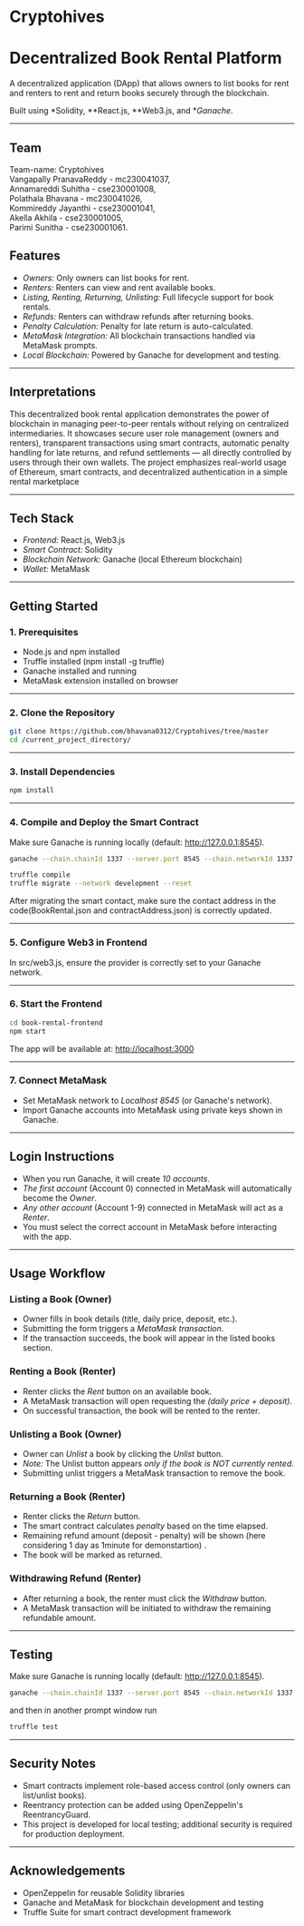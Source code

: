 # Cryptohives

#  Decentralized Book Rental Platform

A decentralized application (DApp) that allows owners to list books for rent and renters to rent and return books securely through the blockchain.

Built using *Solidity, **React.js, **Web3.js, and **Ganache*.

---

## Team
Team-name: Cryptohives<br>
Vangapally PranavaReddy - mc230041037,<br>
Annamareddi Suhitha - cse230001008,<br>
Polathala Bhavana - mc230041026,<br>
Kommireddy Jayanthi - cse230001041,<br>
Akella Akhila - cse230001005,<br>
Parimi Sunitha - cse230001061.


##  Features

- *Owners:* Only owners can list books for rent.
- *Renters:* Renters can view and rent available books.
- *Listing, Renting, Returning, Unlisting:* Full lifecycle support for book rentals.
- *Refunds:* Renters can withdraw refunds after returning books.
- *Penalty Calculation:* Penalty for late return is auto-calculated.
- *MetaMask Integration:* All blockchain transactions handled via MetaMask prompts.
- *Local Blockchain:* Powered by Ganache for development and testing.

---
## Interpretations
This decentralized book rental application demonstrates the power of blockchain in managing peer-to-peer rentals without relying on centralized intermediaries.
It showcases secure user role management (owners and renters), transparent transactions using smart contracts, automatic penalty handling for late returns, and refund settlements — all directly controlled by users through their own wallets.
The project emphasizes real-world usage of Ethereum, smart contracts, and decentralized authentication in a simple rental marketplace

---
##  Tech Stack

- *Frontend:* React.js, Web3.js
- *Smart Contract:* Solidity
- *Blockchain Network:* Ganache (local Ethereum blockchain)
- *Wallet:* MetaMask

---
##  Getting Started

### 1. Prerequisites

- Node.js and npm installed
- Truffle installed (npm install -g truffle)
- Ganache installed and running
- MetaMask extension installed on browser

---

### 2. Clone the Repository

```bash
git clone https://github.com/bhavana0312/Cryptohives/tree/master
cd /current_project_directory/
```


---

### 3. Install Dependencies

```bash
npm install
```


---

### 4. Compile and Deploy the Smart Contract

Make sure Ganache is running locally (default: http://127.0.0.1:8545).
```bash
ganache --chain.chainId 1337 --server.port 8545 --chain.networkId 1337
```


```bash
truffle compile
truffle migrate --network development --reset
```
After migrating the smart contact, make sure the contact address in the code(BookRental.json and contractAddress.json) is correctly updated.

---

### 5. Configure Web3 in Frontend

In src/web3.js, ensure the provider is correctly set to your Ganache network.

---

### 6. Start the Frontend

```bash
cd book-rental-frontend
npm start
```

The app will be available at: [http://localhost:3000](http://localhost:3000)

---

### 7. Connect MetaMask

- Set MetaMask network to *Localhost 8545* (or Ganache's network).
- Import Ganache accounts into MetaMask using private keys shown in Ganache.

---

##  Login Instructions

- When you run Ganache, it will create *10 accounts*.
- *The first account* (Account 0) connected in MetaMask will automatically become the *Owner*.
- *Any other account* (Account 1-9) connected in MetaMask will act as a *Renter*.
- You must select the correct account in MetaMask before interacting with the app.

---

##  Usage Workflow

###  Listing a Book (Owner)

- Owner fills in book details (title, daily price, deposit, etc.).
- Submitting the form triggers a *MetaMask transaction*.
- If the transaction succeeds, the book will appear in the listed books section.

###  Renting a Book (Renter)

- Renter clicks the *Rent* button on an available book.
- A MetaMask transaction will open requesting the *(daily price + deposit)*.
- On successful transaction, the book will be rented to the renter.

###  Unlisting a Book (Owner)

- Owner can *Unlist* a book by clicking the *Unlist* button.
- *Note:* The Unlist button appears *only if the book is NOT currently rented*.
- Submitting unlist triggers a MetaMask transaction to remove the book.

###  Returning a Book (Renter)

- Renter clicks the *Return* button.
- The smart contract calculates *penalty* based on the time elapsed.
- Remaining refund amount (deposit - penalty) will be shown (here considering 1 day as 1minute for demonstartion) .
- The book will be marked as returned.

###  Withdrawing Refund (Renter)

- After returning a book, the renter must click the *Withdraw* button.
- A MetaMask transaction will be initiated to withdraw the remaining refundable amount.


---

## Testing

Make sure Ganache is running locally (default: http://127.0.0.1:8545).
```bash
ganache --chain.chainId 1337 --server.port 8545 --chain.networkId 1337
```
and then in another prompt window run
```bash
truffle test
```

---

##  Security Notes

- Smart contracts implement role-based access control (only owners can list/unlist books).
- Reentrancy protection can be added using OpenZeppelin's ReentrancyGuard.
- This project is developed for local testing; additional security is required for production deployment.

---


##  Acknowledgements

- OpenZeppelin for reusable Solidity libraries
- Ganache and MetaMask for blockchain development and testing
- Truffle Suite for smart contract development framework

